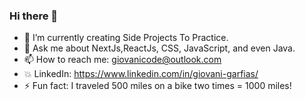 ### Hi there 👋

- 🌱 I’m currently creating Side Projects To Practice.
- 💬 Ask me about NextJs,ReactJs, CSS, JavaScript, and even Java.
- 📫 How to reach me: giovanicode@outlook.com
- :boom: LinkedIn: https://www.linkedin.com/in/giovani-garfias/
- ⚡ Fun fact: I traveled 500 miles on a bike two times = 1000 miles!
